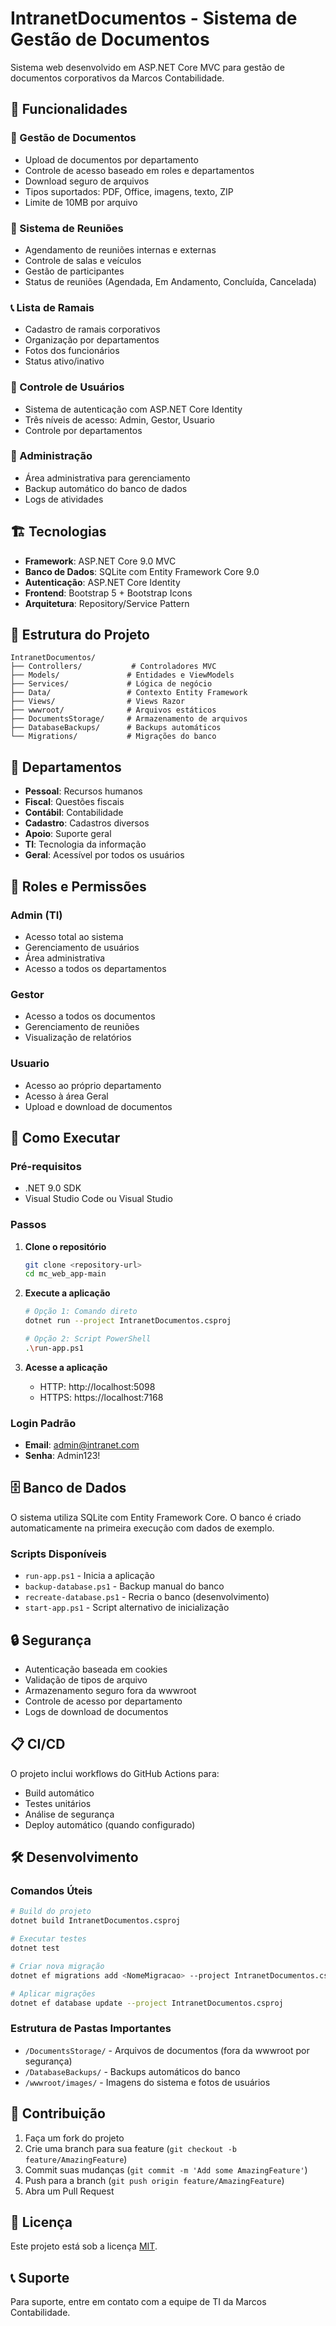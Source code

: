 # IntranetDocumentos - Sistema de Gestão de Documentos

Sistema web desenvolvido em ASP.NET Core MVC para gestão de documentos corporativos da Marcos Contabilidade.

## 🚀 Funcionalidades

### 📄 Gestão de Documentos
- Upload de documentos por departamento
- Controle de acesso baseado em roles e departamentos
- Download seguro de arquivos
- Tipos suportados: PDF, Office, imagens, texto, ZIP
- Limite de 10MB por arquivo

### 🤝 Sistema de Reuniões
- Agendamento de reuniões internas e externas
- Controle de salas e veículos
- Gestão de participantes
- Status de reuniões (Agendada, Em Andamento, Concluída, Cancelada)

### 📞 Lista de Ramais
- Cadastro de ramais corporativos
- Organização por departamentos
- Fotos dos funcionários
- Status ativo/inativo

### 👥 Controle de Usuários
- Sistema de autenticação com ASP.NET Core Identity
- Três níveis de acesso: Admin, Gestor, Usuario
- Controle por departamentos

### 🔧 Administração
- Área administrativa para gerenciamento
- Backup automático do banco de dados
- Logs de atividades

## 🏗️ Tecnologias

- **Framework**: ASP.NET Core 9.0 MVC
- **Banco de Dados**: SQLite com Entity Framework Core 9.0
- **Autenticação**: ASP.NET Core Identity
- **Frontend**: Bootstrap 5 + Bootstrap Icons
- **Arquitetura**: Repository/Service Pattern

## 📁 Estrutura do Projeto

```
IntranetDocumentos/
├── Controllers/           # Controladores MVC
├── Models/               # Entidades e ViewModels
├── Services/             # Lógica de negócio
├── Data/                 # Contexto Entity Framework
├── Views/                # Views Razor
├── wwwroot/              # Arquivos estáticos
├── DocumentsStorage/     # Armazenamento de arquivos
├── DatabaseBackups/      # Backups automáticos
└── Migrations/           # Migrações do banco
```

## 🏢 Departamentos

- **Pessoal**: Recursos humanos
- **Fiscal**: Questões fiscais
- **Contábil**: Contabilidade
- **Cadastro**: Cadastros diversos
- **Apoio**: Suporte geral
- **TI**: Tecnologia da informação
- **Geral**: Acessível por todos os usuários

## 👤 Roles e Permissões

### Admin (TI)
- Acesso total ao sistema
- Gerenciamento de usuários
- Área administrativa
- Acesso a todos os departamentos

### Gestor
- Acesso a todos os documentos
- Gerenciamento de reuniões
- Visualização de relatórios

### Usuario
- Acesso ao próprio departamento
- Acesso à área Geral
- Upload e download de documentos

## 🚀 Como Executar

### Pré-requisitos
- .NET 9.0 SDK
- Visual Studio Code ou Visual Studio

### Passos

1. **Clone o repositório**
   ```bash
   git clone <repository-url>
   cd mc_web_app-main
   ```

2. **Execute a aplicação**
   ```bash
   # Opção 1: Comando direto
   dotnet run --project IntranetDocumentos.csproj
   
   # Opção 2: Script PowerShell
   .\run-app.ps1
   ```

3. **Acesse a aplicação**
   - HTTP: http://localhost:5098
   - HTTPS: https://localhost:7168

### Login Padrão
- **Email**: admin@intranet.com
- **Senha**: Admin123!

## 🗄️ Banco de Dados

O sistema utiliza SQLite com Entity Framework Core. O banco é criado automaticamente na primeira execução com dados de exemplo.

### Scripts Disponíveis
- `run-app.ps1` - Inicia a aplicação
- `backup-database.ps1` - Backup manual do banco
- `recreate-database.ps1` - Recria o banco (desenvolvimento)
- `start-app.ps1` - Script alternativo de inicialização

## 🔒 Segurança

- Autenticação baseada em cookies
- Validação de tipos de arquivo
- Armazenamento seguro fora da wwwroot
- Controle de acesso por departamento
- Logs de download de documentos

## 📋 CI/CD

O projeto inclui workflows do GitHub Actions para:
- Build automático
- Testes unitários
- Análise de segurança
- Deploy automático (quando configurado)

## 🛠️ Desenvolvimento

### Comandos Úteis

```bash
# Build do projeto
dotnet build IntranetDocumentos.csproj

# Executar testes
dotnet test

# Criar nova migração
dotnet ef migrations add <NomeMigracao> --project IntranetDocumentos.csproj

# Aplicar migrações
dotnet ef database update --project IntranetDocumentos.csproj
```

### Estrutura de Pastas Importantes

- `/DocumentsStorage/` - Arquivos de documentos (fora da wwwroot por segurança)
- `/DatabaseBackups/` - Backups automáticos do banco
- `/wwwroot/images/` - Imagens do sistema e fotos de usuários

## 🤝 Contribuição

1. Faça um fork do projeto
2. Crie uma branch para sua feature (`git checkout -b feature/AmazingFeature`)
3. Commit suas mudanças (`git commit -m 'Add some AmazingFeature'`)
4. Push para a branch (`git push origin feature/AmazingFeature`)
5. Abra um Pull Request

## 📝 Licença

Este projeto está sob a licença [MIT](LICENSE).

## 📞 Suporte

Para suporte, entre em contato com a equipe de TI da Marcos Contabilidade.
